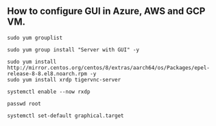 ## How to configure GUI in Azure, AWS and GCP VM.

```
sudo yum grouplist 
```
```
sudo yum group install "Server with GUI" -y
```
```
sudo yum install http://mirror.centos.org/centos/8/extras/aarch64/os/Packages/epel-release-8-8.el8.noarch.rpm -y
sudo yum install xrdp tigervnc-server
```
```
systemctl enable --now rxdp
```
```
passwd root
```
```
systemctl set-default graphical.target
```

